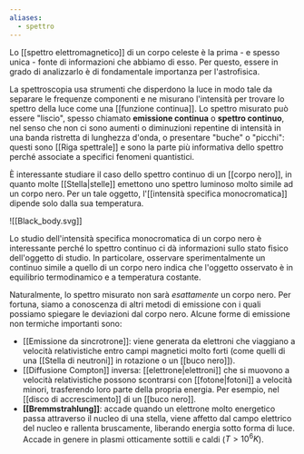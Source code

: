 ```yaml
---
aliases:
  - spettro
---
```

Lo [[spettro elettromagnetico]] di un corpo celeste è la prima - e spesso unica - fonte di informazioni che abbiamo di esso. Per questo, essere in grado di analizzarlo è di fondamentale importanza per l'astrofisica.

La spettroscopia usa strumenti che disperdono la luce in modo tale da separare le frequenze componenti e ne misurano l'intensità per trovare lo spettro della luce come una [[funzione continua]]. Lo spettro misurato può essere "liscio", spesso chiamato **emissione continua** o **spettro continuo**, nel senso che non ci sono aumenti o diminuzioni repentine di intensità in una banda ristretta di lunghezza d'onda, o presentare "buche" o "picchi": questi sono [[Riga spettrale]] e sono la parte più informativa dello spettro perché associate a specifici fenomeni quantistici.

È interessante studiare il caso dello spettro continuo di un [[corpo nero]], in quanto molte [[Stella|stelle]] emettono uno spettro luminoso molto simile ad un corpo nero. Per un tale oggetto, l'[[intensità specifica monocromatica]] dipende solo dalla sua temperatura.


![[Black_body.svg]]

Lo studio dell'intensità specifica monocromatica di un corpo nero è interessante perché lo spettro continuo ci dà informazioni sullo stato fisico dell'oggetto di studio. In particolare, osservare sperimentalmente un continuo simile a quello di un corpo nero indica che l'oggetto osservato è in equilibrio termodinamico e a temperatura costante.

Naturalmente, lo spettro misurato non sarà *esattamente* un corpo nero. Per fortuna, siamo a conoscenza di altri metodi di emissione con i quali possiamo spiegare le deviazioni dal corpo nero. Alcune forme di emissione non termiche importanti sono:
- [[Emissione da sincrotrone]]: viene generata da elettroni che viaggiano a velocità relativistiche entro campi magnetici molto forti (come quelli di una [[Stella di neutroni]] in rotazione o un [[buco nero]]).
- [[Diffusione Compton]] inversa: [[elettrone|elettroni]] che si muovono a velocità relativistiche possono scontrarsi con [[fotone|fotoni]] a velocità minori, trasferendo loro parte della propria energia. Per esempio, nel [[disco di accrescimento]] di un [[buco nero]].
- **[[Bremmstrahlung]]**: accade quando un elettrone molto energetico passa attraverso il nucleo di una stella, viene affetto dal campo elettrico del nucleo e rallenta bruscamente, liberando energia sotto forma di luce. Accade in genere in plasmi otticamente sottili e caldi ($T>10^{6}K$).